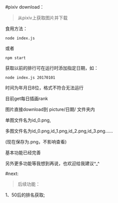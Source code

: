 #pixiv download：

>从pixiv上获取图片并下载

食用方法：

```
node index.js
```

或者

```
npm start
```

获取以前的排行可在运行时添加指定日期，如：

```
node index.js 20170101
```

时间为年月日8位，格式不符合无法运行

目前get每日插画rank

图片直接download到 picture/日期/ 文件夹内

单图文件名为id_0.png,

多图文件名为id_0.png,id_1.png,id_2.png,id_3.png......

(现在保存为.png，不影响查看)

基本功能已经完善

另外更多功能等我想到再说，也欢迎给我建议^_^

#next:

>后续功能：

1、50后的排名获取;